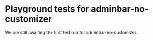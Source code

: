 # Playground tests for adminbar-no-customizer
We are still awaiting the first test run for adminbar-no-customizer.
